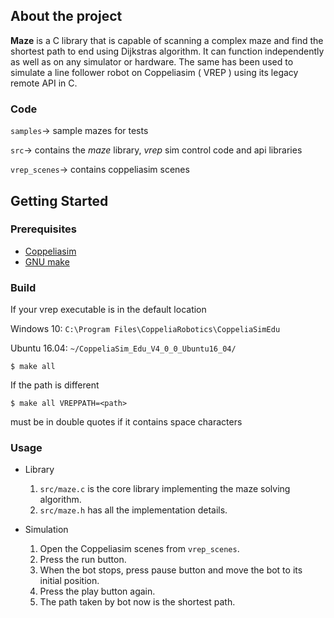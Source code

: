 ## About the project
**Maze** is a C library that is capable of scanning a complex maze and find the shortest path to end using Dijkstras algorithm. It can function independently as well as on any simulator or hardware. The same has been used to simulate a line follower robot on Coppeliasim ( VREP ) using its legacy remote API in C. 
### Code
`samples`-> sample mazes for tests

`src`-> contains the *maze* library, *vrep* sim control code and api libraries

`vrep_scenes`-> contains coppeliasim scenes

## Getting Started
### Prerequisites
* [Coppeliasim](https://coppeliarobotics.com/)
* [GNU make](https://www.gnu.org/software/make/)
### Build
If your vrep executable is in the default location

Windows 10: `C:\Program Files\CoppeliaRobotics\CoppeliaSimEdu`

Ubuntu 16.04: `~/CoppeliaSim_Edu_V4_0_0_Ubuntu16_04/`

	$ make all

If the path is different

	$ make all VREPPATH=<path> 

*<path>* must be in double quotes if it contains space characters
### Usage
* Library
	1. `src/maze.c` is the core library implementing the maze solving algorithm.
	2. `src/maze.h` has all the implementation details.

* Simulation
	1. Open the Coppeliasim scenes from `vrep_scenes`.
	2. Press the run button.
	3. When the bot stops, press pause button and move the bot to its initial position.
	4. Press the play button again.
	5. The path taken by bot now is the shortest path.
